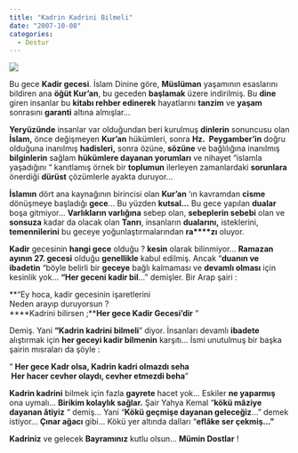 ```yaml
---
title: "Kadrin Kadrini Bilmeli"
date: "2007-10-08"
categories: 
  - Destur
---
```


![](../uploads/image/dua_hands.jpg)

  
Bu gece **Kadir gecesi**. İslam Dinine göre, **Müslüman** yaşamının esaslarını bildiren ana **öğüt Kur’an**, bu geceden **başlamak** üzere indirilmiş. Bu **dine** giren insanlar bu **kitabı rehber edinerek** hayatlarını **tanzim** ve **yaşam** sonrasını **garanti** altına almışlar...

**Yeryüzünde** insanlar var olduğundan beri kurulmuş **dinlerin** sonuncusu olan **İslam,** önce değişmeyen **Kur’an** hükümleri, sonra **Hz.  Peygamber’in** doğru olduğuna inanılmış **hadisleri,** sonra özüne, **sözüne** ve bağlılığına inanılmış **bilginlerin** sağlam **hükümlere dayanan yorumları** ve nihayet “islamla yaşadığını “ kanıtlamış örnek bir **toplumun** ilerleyen zamanlardaki **sorunlara** önerdiği **dürüst** çözümlerle ayakta duruyor...

**İslamın** dört ana kaynağının birincisi olan **Kur’an** ‘ın kavramdan **cisme** dönüşmeye başladığı **gece**... Bu yüzden **kutsal...** Bu gece yapılan **dualar** boşa gitmiyor... **Varlıkların varlığına** sebep olan, **sebeplerin sebebi** olan ve **sonsuza** kadar da olacak olan **Tanrı**, insanların **dualarını,** isteklerini, **temennilerini** bu geceye yoğunlaştırmalarından **ra****zı** oluyor.

**Kadir** gecesinin **hangi gece** olduğu ? **kesin** olarak bilinmiyor... **Ramazan ayının 27. gecesi** olduğu **genellikle** kabul edilmiş. Ancak “**duanın ve ibadetin** “böyle belirli bir **geceye** bağlı kalmaması ve **devamlı olması** için kesinlik yok... **“Her geceni kadir bil**...” demişler. Bir Arap şairi :

**“Ey hoca, kadir gecesinin işaretlerini   
Neden arayıp duruyorsun ?  
****Kadrini bilirsen ;****Her gece Kadir Gecesi’dir** ”

Demiş. Yani **“Kadrin kadrini bilmeli**” diyor. İnsanları devamlı **ibadete** alıştırmak için **her geceyi kadir bilmenin** karşıtı... İsmi unutulmuş bir başka şairin mısraları da şöyle :

“ **Her gece Kadr olsa, Kadrin kadri olmazdı seha   
 Her hacer cevher olaydı, cevher etmezdi beha**”

**Kadrin kadrini** bilmek için fazla **gayrete** hacet yok... Eskiler **ne yaparmış** ona uymalı... **Birikim kolaylık sağlar.** Şair Yahya Kemal “**kökü mâziye dayanan âtiyiz** “ demiş... Yani “**Kökü geçmişe dayanan geleceğiz**...” demek istiyor... **Çınar ağacı** gibi... Kökü yer altında dalları “**eflâke ser çekmiş...”**

**Kadriniz** ve gelecek **Bayramınız** kutlu olsun... **Mümin Dostlar** !
